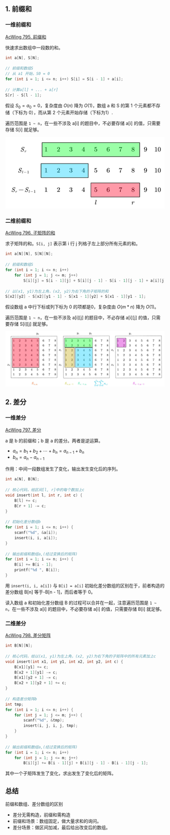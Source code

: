 ## 1. 前缀和

### 一维前缀和

[AcWing 795. 前缀和](https://www.acwing.com/problem/content/797/)

快速求出数组中一段数的和。

```cpp
int a[N], S[N];

// 前缀和数组S
// 从 a1 开始，S0 = 0
for (int i = 1; i <= n; i++) S[i] = S[i - 1] + a[i];    

// 计算a[l] + ... + a[r]
S[r] - S[l - 1];
```

假设 $S_0 = a_0 = 0$，复杂度由 $O(n)$ 降为 $O(1)$，数组 a 和 S 的第 1 个元素都不存储（下标为 0），而从第 2 个元素开始存储（下标为1）.

遍历范围是 `1 ~ n`，在一些不涉及 a[i] 的题目中，不必要存储 a[i] 的值，只需要存储 S[i] 就足够。

<img src="assets/image-20210504194504923.png" alt="image-20210504194504923" style="zoom:80%;" />

### 二维前缀和

[AcWing 796. 子矩阵的和](https://www.acwing.com/problem/content/798/)

求子矩阵的和。`S[i, j]` 表示第 i 行 j 列格子左上部分所有元素的和。

```cpp
int a[N][N], S[N][N];

// 前缀和数组S
for (int i = 1; i <= n; i++)
    for (int j = 1; j <= m; j++) 
        S[i][j] = S[i - 1][j] + S[i][j - 1] - S[i - 1][j - 1] + a[i][j];

// 以(x1, y1)为左上角，(x2, y2)为右下角的子矩阵的和
S[x2][y2] - S[x2][y1 - 1] - S[x1 - 1][y2] + S[x1 - 1][y1 - 1];
```
假设数组 a 中行下标或列下标为 0 的项都是0，复杂度由 $O(m * n)$ 降为 $O(1)$。

遍历范围是 `1 ~ n`，在一些不涉及 a\[i\]\[j\] 的题目中，不必存储 a\[i\]\[j\] 的值，只需要存储 S\[i\]\[j\] 就足够。

![image-20210504194449113](assets/image-20210504194449113.png)

## 2. 差分

### 一维差分

[AcWing 797. 差分](https://www.acwing.com/problem/content/799/)

a 是 b 的前缀和；b 是 a 的差分。两者是逆运算。

+ $a_n=b_1+b_2+ \cdots +b_n=a_{n-1}+b_n$
+ $b_n=a_n-a_{n-1}$

作用：中间一段数组发生了变化，输出发生变化后的序列。

```cpp
int a[N], B[N];

// 核心代码，给区间[l, r]中的每个数加上c
void insert(int l, int r, int c) {
    B[l] += c;
    B[r + 1] -= c;
}

// 初始化差分数组b
for (int i = 1; i <= n; i++) {
    scanf("%d", &a[i]);
    insert(i, i, a[i]);
}

// 输出前缀和数组a,(经过变换后的矩阵)
for (int i = 1; i <= n; i++) {
    B[i] += B[i - 1];
    printf("%d ", B[i]);
}
```

用 `insert(i, i, a[i])​` 与 `B[i] = a[i]` 初始化差分数组的区别在于，前者构造的差分数组 B[n] 等于-B[n - 1]，而后者等于 0。

读入数组 a 和初始化差分数组 B 的过程可以合并在一起，注意遍历范围是 `1 ~ n`，在一些不涉及 a[i] 的题目中，不必要存储 a[i] 的值，只需要存储 B[i] 就足够。

### 二维差分

[AcWing 798. 差分矩阵](https://www.acwing.com/problem/content/800/)

```cpp
int B[N][N]; 

// 核心代码，给以(x1, y1)为左上角，(x2, y2)为右下角的子矩阵中的所有元素加上c
void insert(int x1, int y1, int x2, int y2, int c) {
    B[x1][y1] += c;
    B[x2 + 1][y1] -= c;
    B[x1][y2 + 1] -= c;
    B[x2 + 1][y2 + 1] += c;
}

// 构造差分矩阵b
int tmp;
for (int i = 1; i <= n; i++) {
    for (int j = 1; j <= m; j++) {
        scanf("%d", &tmp);
        insert(i, j, i, j, tmp);
    }
}

// 输出前缀和数组a,(经过变换后的矩阵)
for (int i = 1; i <= n; i++)
    for (int j = 1; j <= m; j++)
        B[i][j] += B[i - 1][j] + B[i][j - 1] - B[i - 1][j - 1];
```

其中一个子矩阵发生了变化，求出发生了变化后的矩阵。

## 总结

前缀和数组、差分数组的区别

+ 差分无需构造，前缀和需构造
+ 前缀和场景：数组固定，做大量求和的询问。
+ 差分场景：做区间加减，最后给出改变后的数组。
